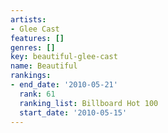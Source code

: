 ```yaml
---
artists:
- Glee Cast
features: []
genres: []
key: beautiful-glee-cast
name: Beautiful
rankings:
- end_date: '2010-05-21'
  rank: 61
  ranking_list: Billboard Hot 100
  start_date: '2010-05-15'
---
```


